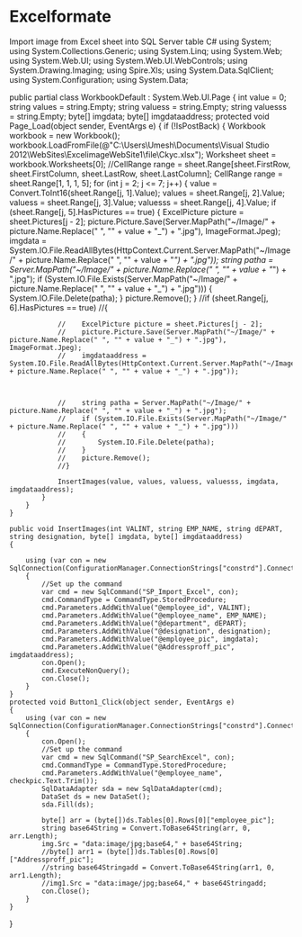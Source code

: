 # Excelformate
Import image from Excel sheet into SQL Server table C#
using System;
using System.Collections.Generic;
using System.Linq;
using System.Web;
using System.Web.UI;
using System.Web.UI.WebControls;
using System.Drawing.Imaging;
using Spire.Xls;
using System.Data.SqlClient;
using System.Configuration;
using System.Data;


public partial class WorkbookDefault : System.Web.UI.Page
{
    int value = 0;
    string values = string.Empty;
    string valuess = string.Empty;
    string valuesss = string.Empty;
    byte[] imgdata;
    byte[] imgdataaddress;
    protected void Page_Load(object sender, EventArgs e)
    {
        if (!IsPostBack)
        {
            Workbook workbook = new Workbook();
            workbook.LoadFromFile(@"C:\Users\Umesh\Documents\Visual Studio 2012\WebSites\ExcelimageWebSite1\file\Ckyc.xlsx");
            Worksheet sheet = workbook.Worksheets[0];
            //CellRange range = sheet.Range[sheet.FirstRow, sheet.FirstColumn, sheet.LastRow, sheet.LastColumn]; 
            CellRange range = sheet.Range[1, 1, 1, 5];
            for (int j = 2; j <= 7; j++)
            {
                value = Convert.ToInt16(sheet.Range[j, 1].Value);
                values = sheet.Range[j, 2].Value;
                valuess = sheet.Range[j, 3].Value;
                valuesss = sheet.Range[j, 4].Value;
                if (sheet.Range[j, 5].HasPictures == true)
                {
                    ExcelPicture picture = sheet.Pictures[j - 2];
                    picture.Picture.Save(Server.MapPath("~/Image/" + picture.Name.Replace(" ", "" + value + "_") + ".jpg"), ImageFormat.Jpeg);
                    imgdata = System.IO.File.ReadAllBytes(HttpContext.Current.Server.MapPath("~/Image/" + picture.Name.Replace(" ", "" + value + "_") + ".jpg"));
                    string patha = Server.MapPath("~/Image/" + picture.Name.Replace(" ", "" + value + "_") + ".jpg");
                    if (System.IO.File.Exists(Server.MapPath("~/Image/" + picture.Name.Replace(" ", "" + value + "_") + ".jpg")))
                    {
                        System.IO.File.Delete(patha);
                    }
                    picture.Remove();
                }
                //if (sheet.Range[j, 6].HasPictures == true)
                //{

                //    ExcelPicture picture = sheet.Pictures[j - 2];
                //    picture.Picture.Save(Server.MapPath("~/Image/" + picture.Name.Replace(" ", "" + value + "_") + ".jpg"), ImageFormat.Jpeg);
                //    imgdataaddress = System.IO.File.ReadAllBytes(HttpContext.Current.Server.MapPath("~/Image/" + picture.Name.Replace(" ", "" + value + "_") + ".jpg"));



                //    string patha = Server.MapPath("~/Image/" + picture.Name.Replace(" ", "" + value + "_") + ".jpg");
                //    if (System.IO.File.Exists(Server.MapPath("~/Image/" + picture.Name.Replace(" ", "" + value + "_") + ".jpg")))
                //    {
                //        System.IO.File.Delete(patha);
                //    }
                //    picture.Remove();
                //}

                InsertImages(value, values, valuess, valuesss, imgdata, imgdataaddress);
            }
        }
    }

    public void InsertImages(int VALINT, string EMP_NAME, string dEPART, string designation, byte[] imgdata, byte[] imgdataaddress)
    {

        using (var con = new SqlConnection(ConfigurationManager.ConnectionStrings["constrd"].ConnectionString))
        {
            //Set up the command
            var cmd = new SqlCommand("SP_Import_Excel", con);
            cmd.CommandType = CommandType.StoredProcedure;
            cmd.Parameters.AddWithValue("@employee_id", VALINT);
            cmd.Parameters.AddWithValue("@employee_name", EMP_NAME);
            cmd.Parameters.AddWithValue("@department", dEPART);
            cmd.Parameters.AddWithValue("@designation", designation);
            cmd.Parameters.AddWithValue("@employee_pic", imgdata);
            cmd.Parameters.AddWithValue("@Addressproff_pic", imgdataaddress);
            con.Open();
            cmd.ExecuteNonQuery();
            con.Close();
        }
    }
    protected void Button1_Click(object sender, EventArgs e)
    {
        using (var con = new SqlConnection(ConfigurationManager.ConnectionStrings["constrd"].ConnectionString))
        {
            con.Open();
            //Set up the command
            var cmd = new SqlCommand("SP_SearchExcel", con);
            cmd.CommandType = CommandType.StoredProcedure;
            cmd.Parameters.AddWithValue("@employee_name", checkpic.Text.Trim());
            SqlDataAdapter sda = new SqlDataAdapter(cmd);
            DataSet ds = new DataSet();
            sda.Fill(ds);

            byte[] arr = (byte[])ds.Tables[0].Rows[0]["employee_pic"];
            string base64String = Convert.ToBase64String(arr, 0, arr.Length);
            img.Src = "data:image/jpg;base64," + base64String;
            //byte[] arr1 = (byte[])ds.Tables[0].Rows[0]["Addressproff_pic"];
            //string base64Stringadd = Convert.ToBase64String(arr1, 0, arr1.Length);
            //img1.Src = "data:image/jpg;base64," + base64Stringadd;
            con.Close();
        }
    }
}
